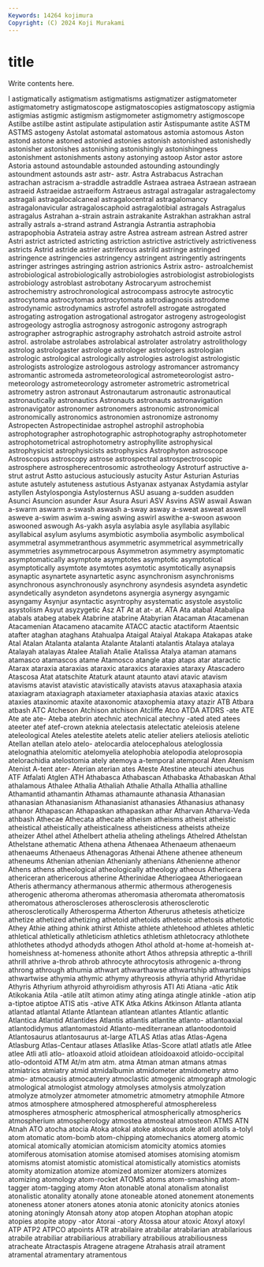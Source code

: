 ```yaml
---
Keywords: 14264 kojimura
Copyright: (C) 2024 Koji Murakami
---
```


# title

Write contents here.



l astigmatically astigmatism astigmatisms astigmatizer astigmatometer astigmatometry astigmatoscope
astigmatoscopies astigmatoscopy astigmia astigmias astigmic astigmism astigmometer astigmometry astigmoscope Astilbe
astilbe astint astipulate astipulation astir Astispumante astite ASTM ASTMS astogeny
Astolat astomatal astomatous astomia astomous Aston astond astone astoned astonied
astonies astonish astonished astonishedly astonisher astonishes astonishing astonishingly astonishingness astonishment
astonishments astony astonying astoop Astor astor astore Astoria astound astoundable
astounded astounding astoundingly astoundment astounds astr astr- astr. Astra Astrabacus
Astrachan astrachan astracism a-straddle astraddle Astraea astraea Astraean astraean astraeid
Astraeidae astraeiform Astraeus astragal astragalar astragalectomy astragali astragalocalcaneal astragalocentral astragalomancy
astragalonavicular astragaloscaphoid astragalotibial astragals Astragalus astragalus Astrahan a-strain astrain astrakanite
Astrakhan astrakhan astral astrally astrals a-strand astrand Astrangia Astrantia astraphobia
astrapophobia Astrateia astray astre Astrea astream astrean Astred astrer Astri
astrict astricted astricting astriction astrictive astrictively astrictiveness astricts Astrid astride
astrier astriferous astrild astringe astringed astringence astringencies astringency astringent astringently
astringents astringer astringes astringing astrion astrionics Astrix astro- astroalchemist astrobiological
astrobiologically astrobiologies astrobiologist astrobiologists astrobiology astroblast astrobotany Astrocaryum astrochemist astrochemistry
astrochronological astrocompass astrocyte astrocytic astrocytoma astrocytomas astrocytomata astrodiagnosis astrodome astrodynamic
astrodynamics astrofel astrofell astrogate astrogated astrogating astrogation astrogational astrogator astrogeny
astrogeologist astrogeology astroglia astrognosy astrogonic astrogony astrograph astrographer astrographic astrography
astrohatch astroid astroite astrol astrol. astrolabe astrolabes astrolabical astrolater astrolatry
astrolithology astrolog astrologaster astrologe astrologer astrologers astrologian astrologic astrological astrologically
astrologies astrologist astrologistic astrologists astrologize astrologous astrology astromancer astromancy astromantic
astromeda astrometeorological astrometeorologist astro-meteorology astrometeorology astrometer astrometric astrometrical astrometry astron
astronaut Astronautarum astronautic astronautical astronautically astronautics Astronauts astronauts astronavigation astronavigator
astronomer astronomers astronomic astronomical astronomically astronomics astronomien astronomize astronomy Astropecten
Astropectinidae astrophel astrophil astrophobia astrophotographer astrophotographic astrophotography astrophotometer astrophotometrical astrophotometry
astrophyllite astrophysical astrophysicist astrophysicists astrophysics Astrophyton astroscope Astroscopus astroscopy astrose
astrospectral astrospectroscopic astrosphere astrospherecentrosomic astrotheology Astroturf astructive a-strut astrut Astto
astucious astuciously astucity Astur Asturian Asturias astute astutely astuteness astutious
Astyanax astyanax Astydamia astylar astyllen Astylospongia Astylosternus ASU asuang a-sudden
asudden Asunci Asuncion asunder Asur Asura Asuri ASV Asvins ASW
aswail Aswan a-swarm aswarm a-swash aswash a-sway asway a-sweat asweat
aswell asweve a-swim aswim a-swing aswing aswirl aswithe a-swoon aswoon
aswooned aswough As-yakh asyla asylabia asyle asyllabia asyllabic asyllabical asylum
asylums asymbiotic asymbolia asymbolic asymbolical asymmetral asymmetranthous asymmetric asymmetrical asymmetrically
asymmetries asymmetrocarpous Asymmetron asymmetry asymptomatic asymptomatically asymptote asymptotes asymptotic asymptotical
asymptotically asymtote asymtotes asymtotic asymtotically asynapsis asynaptic asynartete asynartetic async
asynchronism asynchronisms asynchronous asynchronously asynchrony asyndesis asyndeta asyndetic asyndetically asyndeton
asyndetons asynergia asynergy asyngamic asyngamy Asynjur asyntactic asyntrophy asystematic asystole
asystolic asystolism Asyut asyzygetic Asz AT At at at- at.
ATA Ata atabal Atabalipa atabals atabeg atabek Atabrine atabrine Atabyrian
Atacaman Atacamenan Atacamenian Atacameno atacamite ATACC atactic atactiform Ataentsic atafter
ataghan ataghans Atahualpa Ataigal Ataiyal Atakapa Atakapas atake Atal Atalan
Atalanta atalanta Atalante Atalanti atalantis Atalaya atalaya Atalayah atalayas Atalee
Ataliah Atalie Atalissa Atalya ataman atamans atamasco atamascos atame Atamosco
atangle atap ataps atar ataractic Atarax ataraxia ataraxias ataraxic ataraxics
ataraxies ataraxy Atascadero Atascosa Atat atatschite Ataturk ataunt ataunto atavi
atavic atavism atavisms atavist atavistic atavistically atavists atavus ataxaphasia ataxia
ataxiagram ataxiagraph ataxiameter ataxiaphasia ataxias ataxic ataxics ataxies ataxinomic ataxite
ataxonomic ataxophemia ataxy atazir ATB Atbara atbash ATC Atcheson Atchison
atchison Atcliffe Atco ATDA ATDRS -ate ATE Ate ate ate-
Ateba atebrin atechnic atechnical atechny -ated ated atees ateeter atef
atef-crown ateknia atelectasis atelectatic ateleiosis atelene ateleological Ateles atelestite atelets
atelic atelier ateliers ateliosis ateliotic Atellan atellan atelo atelo- atelocardia
atelocephalous ateloglossia atelognathia atelomitic atelomyelia atelophobia atelopodia ateloprosopia atelorachidia atelostomia
ately atemoya a-temporal atemporal Aten Atenism Atenist A-tent ater- Aterian
aterian ates Ateste Atestine ateuchi ateuchus ATF Atfalati Atglen ATH
Athabasca Athabascan Athabaska Athabaskan Athal athalamous Athalee Athalia Athaliah Athalie
Athalla Athallia athalline Athamantid athamantin Athamas athamaunte athanasia Athanasian athanasian
Athanasianism Athanasianist athanasies Athanasius athanasy athanor Athapascan Athapaskan athapaskan athar
Atharvan Atharva-Veda athbash Athecae Athecata athecate atheism atheisms atheist atheistic
atheistical atheistically atheisticalness atheisticness atheists atheize atheizer Athel athel Athelbert
athelia atheling athelings Athelred Athelstan Athelstane athematic Athena athena Athenaea
Athenaeum athenaeum athenaeums Athenaeus Athenagoras Athenai Athene athenee atheneum atheneums
Athenian athenian Athenianly athenians Athenienne athenor Athens athens atheological atheologically
atheology atheous Athericera athericeran athericerous atherine Atherinidae Atheriogaea Atheriogaean Atheris
athermancy athermanous athermic athermous atherogenesis atherogenic atheroma atheromas atheromasia atheromata
atheromatosis atheromatous atheroscleroses atherosclerosis atherosclerotic atherosclerotically Atherosperma Atherton Atherurus athetesis
atheticize athetize athetized athetizing athetoid athetoids athetosic athetosis athetotic Athey
Athie athing athink athirst Athiste athlete athletehood athletes athletic athletical
athletically athleticism athletics athletism athletocracy athlothete athlothetes athodyd athodyds athogen
Athol athold at-home at-homeish at-homeishness at-homeness athonite athort Athos athrepsia
athreptic a-thrill athrill athrive a-throb athrob athrocyte athrocytosis athrogenic a-throng
athrong athrough athumia athwart athwarthawse athwartship athwartships athwartwise athymia athymic
athymy athyreosis athyria athyrid Athyridae Athyris Athyrium athyroid athyroidism athyrosis
ATI Ati Atiana -atic Atik Atikokania Atila -atile atilt atimon
atimy ating atinga atingle atinkle -ation atip a-tiptoe atiptoe ATIS
atis -ative ATK Atka Atkins Atkinson Atlanta atlanta atlantad atlantal
Atlante Atlantean atlantean atlantes Atlantic atlantic Atlantica Atlantid Atlantides Atlantis
atlantis atlantite atlanto- atlantoaxial atlantodidymus atlantomastoid Atlanto-mediterranean atlantoodontoid Atlantosaurus atlantosaurus
at-large ATLAS Atlas atlas Atlas-Agena Atlasburg Atlas-Centaur atlases Atlaslike Atlas-Score
atlatl atlatls atle Atlee atlee Atli atli atlo- atloaxoid atloid
atloidean atloidoaxoid atloido-occipital atlo-odontoid ATM At/m atm atm. atma Atman
atman atmans atmas atmiatrics atmiatry atmid atmidalbumin atmidometer atmidometry atmo
atmo- atmocausis atmocautery atmoclastic atmogenic atmograph atmologic atmological atmologist atmology
atmolyses atmolysis atmolyzation atmolyze atmolyzer atmometer atmometric atmometry atmophile Atmore
atmos atmosphere atmosphered atmosphereful atmosphereless atmospheres atmospheric atmospherical atmospherically atmospherics
atmospherium atmospherology atmostea atmosteal atmosteon ATMS ATN Atnah ATO atocha
atocia Atoka atokal atoke atokous atole atoll atolls a-tolyl atom
atomatic atom-bomb atom-chipping atomechanics atomerg atomic atomical atomically atomician atomicism
atomicity atomics atomies atomiferous atomisation atomise atomised atomises atomising atomism
atomisms atomist atomistic atomistical atomistically atomistics atomists atomity atomization atomize
atomized atomizer atomizers atomizes atomizing atomology atom-rocket ATOMS atoms atom-smashing
atom-tagger atom-tagging atomy Aton atonable atonal atonalism atonalist atonalistic atonality
atonally atone atoneable atoned atonement atonements atoneness atoner atoners atones
atonia atonic atonicity atonics atonies atoning atoningly Atonsah atony atop
atopen Atophan atophan atopic atopies atopite atopy -ator Atorai -atory
Atossa atour atoxic Atoxyl atoxyl ATP ATP2 ATPCO atpoints ATR
atrabilaire atrabilar atrabilarian atrabilarious atrabile atrabiliar atrabiliarious atrabiliary atrabilious atrabiliousness
atracheate Atractaspis Atragene atragene Atrahasis atrail atrament atramental atramentary atramentous
